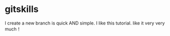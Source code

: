 # gitskills
I create a new branch is quick AND simple.
I like this tutorial.
like it very very much！
